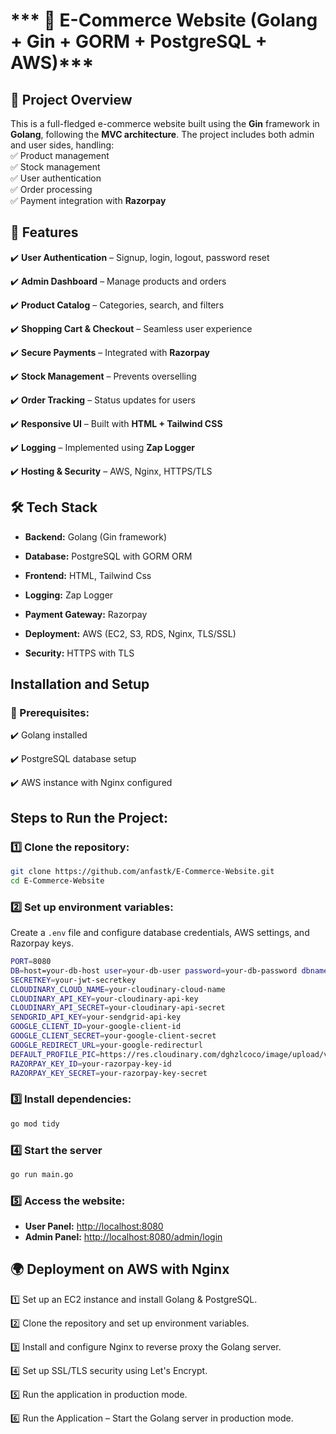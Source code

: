 # *** 🎯 E-Commerce Website (Golang + Gin + GORM + PostgreSQL + AWS)***

## 📌 Project Overview

This is a full-fledged e-commerce website built using the **Gin** framework in **Golang**, following the **MVC architecture**. The project includes both admin and user sides, handling:  
✅ Product management  
✅ Stock management  
✅ User authentication  
✅ Order processing  
✅ Payment integration with **Razorpay**  

## 🚀 Features

✔️ **User Authentication** – Signup, login, logout, password reset 

✔️ **Admin Dashboard** – Manage products and orders  

✔️ **Product Catalog** – Categories, search, and filters  

✔️ **Shopping Cart & Checkout** – Seamless user experience  

✔️ **Secure Payments** – Integrated with **Razorpay**  

✔️ **Stock Management** – Prevents overselling  

✔️ **Order Tracking** – Status updates for users  

✔️ **Responsive UI** – Built with **HTML + Tailwind CSS**  

✔️ **Logging** – Implemented using **Zap Logger**  

✔️ **Hosting & Security** – AWS, Nginx, HTTPS/TLS  

## 🛠️ Tech Stack

- **Backend:** Golang (Gin framework)

- **Database:** PostgreSQL with GORM ORM

- **Frontend:** HTML, Tailwind Css

- **Logging:** Zap Logger

- **Payment Gateway:** Razorpay

- **Deployment:** AWS (EC2, S3, RDS, Nginx, TLS/SSL)

- **Security:** HTTPS with TLS

## Installation and Setup

### 📌 Prerequisites:

✔️ Golang installed

✔️ PostgreSQL database setup

✔️ AWS instance with Nginx configured

## Steps to Run the Project:

### 1️⃣ Clone the repository:
```sh
git clone https://github.com/anfastk/E-Commerce-Website.git
cd E-Commerce-Website 
```

### 2️⃣ Set up environment variables:
Create a `.env` file and configure database credentials, AWS settings, and Razorpay keys.

```sh
PORT=8080
DB=host=your-db-host user=your-db-user password=your-db-password dbname=your-db-name port=your-db-port
SECRETKEY=your-jwt-secretkey
CLOUDINARY_CLOUD_NAME=your-cloudinary-cloud-name
CLOUDINARY_API_KEY=your-cloudinary-api-key
CLOUDINARY_API_SECRET=your-cloudinary-api-secret
SENDGRID_API_KEY=your-sendgrid-api-key
GOOGLE_CLIENT_ID=your-google-client-id
GOOGLE_CLIENT_SECRET=your-google-client-secret
GOOGLE_REDIRECT_URL=your-google-redirecturl
DEFAULT_PROFILE_PIC=https://res.cloudinary.com/dghzlcoco/image/upload/v1740382266/e3b0c44298fc1Default_c149afbf4c8996fb92427aImagee41e4649b934ca4959Profile91b7852b855_rlwzij.jpg
RAZORPAY_KEY_ID=your-razorpay-key-id
RAZORPAY_KEY_SECRET=your-razorpay-key-secret
```

### 3️⃣ Install dependencies:

```sh
go mod tidy
```

### 4️⃣ Start the server

```sh
go run main.go
```

### 5️⃣ Access the website:

- **User Panel:** [http://localhost:8080](http://localhost:8080)  
- **Admin Panel:** [http://localhost:8080/admin/login](http://localhost:8080/admin/login)  


## 🌍 Deployment on AWS with Nginx

1️⃣ Set up an EC2 instance and install Golang & PostgreSQL.

2️⃣ Clone the repository and set up environment variables.

3️⃣ Install and configure Nginx to reverse proxy the Golang server.

4️⃣ Set up SSL/TLS security using Let's Encrypt.

5️⃣ Run the application in production mode.

6️⃣ Run the Application – Start the Golang server in production mode.

